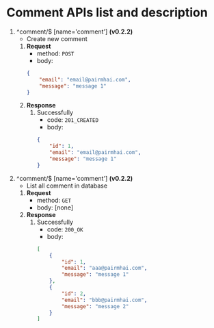 # Comment APIs list and description

1. ^comment/$ [name='comment'] **(v0.2.2)**
    - Create new comment
    1. **Request**
        - method: `POST`
        - body:
        ```json
        {
            "email": "email@pairmhai.com",
            "message": "message 1"
        }
        ```
    2. **Response**
        1. Successfully
            - code: `201_CREATED`
            - body:
            ```json
            {
                "id": 1,
                "email": "email@pairmhai.com",
                "message": "message 1"
            }
            ```
2. ^comment/$ [name='comment'] **(v0.2.2)**
    - List all comment in database
    1. **Request**
        - method: `GET`
        - body: [none]
    2. **Response**
        1. Successfully
            - code: `200_OK`
            - body:
            ```json
            [
                {
                    "id": 1,
                    "email": "aaa@pairmhai.com",
                    "message": "message 1"
                },
                {
                    "id": 2,
                    "email": "bbb@pairmhai.com",
                    "message": "message 2"
                }
            ]
            ```
